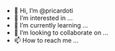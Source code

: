 - 👋 Hi, I’m @pricardoti
- 👀 I’m interested in ...
- 🌱 I’m currently learning ...
- 💞️ I’m looking to collaborate on ...
- 📫 How to reach me ...

<!---
pricardoti/pricardoti is a ✨ special ✨ repository because its `README.md` (this file) appears on your GitHub profile.
You can click the Preview link to take a look at your changes.
--->
